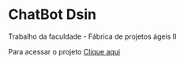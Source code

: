 # ChatBot Dsin
 Trabalho da faculdade - Fábrica de projetos ágeis II

 <p> Para acessar o projeto <a href="https://kaikerenan.github.io/ChatBot-Dsin/">Clique aqui</a></p>
